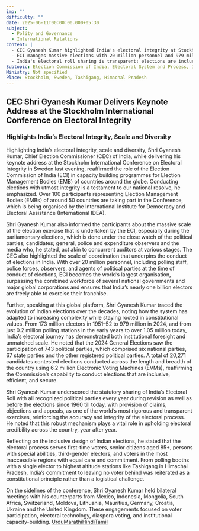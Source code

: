 ```yaml
---
imp: ""
difficulty: ""
date: 2025-06-11T00:00:00.000+05:30
subject:
  - Polity and Governance
  - International Relations
content: |
  - CEC Gyanesh Kumar highlighted India's electoral integrity at Stockholm Conference.
  - ECI manages massive elections with 20 million personnel and 979 million voters.
  - India's electoral roll sharing is transparent; elections are inclusive for all voters.
Subtopic: Election Commission of India, Electoral System and Process, International Cooperation, Constitutional Bodies
Ministry: Not specified
Place: Stockholm, Sweden, Tashigang, Himachal Pradesh
---
```


## CEC Shri Gyanesh Kumar Delivers Keynote Address at the Stockholm International Conference on Electoral Integrity

### Highlights India’s Electoral Integrity, Scale and Diversity

Highlighting India’s electoral integrity, scale and diversity, Shri Gyanesh Kumar, Chief Election Commissioner (CEC) of India, while delivering his keynote address at the Stockholm International Conference on Electoral Integrity in Sweden last evening, reaffirmed the role of the Election Commission of India (ECI) in capacity building programmes for Election Management Bodies (EMB) of countries around the globe. Conducting elections with utmost integrity is a testament to our national resolve, he emphasized. Over 100 participants representing Election Management Bodies (EMBs) of around 50 countries are taking part in the Conference, which is being organised by the International Institute for Democracy and Electoral Assistance (International IDEA).

Shri Gyanesh Kumar also informed the participants about the massive scale of the election exercise that is undertaken by the ECI, especially during the parliamentary elections, which is done under the close watch of the political parties; candidates; general, police and expenditure observers and the media who, he stated, act akin to concurrent auditors at various stages. The CEC also highlighted the scale of coordination that underpins the conduct of elections in India. With over 20 million personnel, including polling staff, police forces, observers, and agents of political parties at the time of conduct of elections, ECI becomes the world’s largest organisation, surpassing the combined workforce of several national governments and major global corporations and ensures that India’s nearly one billion electors are freely able to exercise their franchise.

Further, speaking at this global platform, Shri Gyanesh Kumar traced the evolution of Indian elections over the decades, noting how the system has adapted to increasing complexity while staying rooted in constitutional values. From 173 million electors in 1951–52 to 979 million in 2024, and from just 0.2 million polling stations in the early years to over 1.05 million today, India’s electoral journey has demonstrated both institutional foresight and unmatched scale. He noted that the 2024 General Elections saw the participation of 743 political parties, which comprised six national parties, 67 state parties and the other registered political parties. A total of 20,271 candidates contested elections conducted across the length and breadth of the country using 6.2 million Electronic Voting Machines (EVMs), reaffirming the Commission’s capability to conduct elections that are inclusive, efficient, and secure.

Shri Gyanesh Kumar underscored the statutory sharing of India’s Electoral Roll with all recognized political parties every year during revision as well as before the elections since 1960 till today, with provision of claims, objections and appeals, as one of the world’s most rigorous and transparent exercises, reinforcing the accuracy and integrity of the electoral process. He noted that this robust mechanism plays a vital role in upholding electoral credibility across the country, year after year.

Reflecting on the inclusive design of Indian elections, he stated that the electoral process serves first-time voters, senior citizens aged 85+, persons with special abilities, third-gender electors, and voters in the most inaccessible regions with equal care and commitment. From polling booths with a single elector to highest altitude stations like Tashigang in Himachal Pradesh, India’s commitment to leaving no voter behind was reiterated as a constitutional principle rather than a logistical challenge.

On the sidelines of the conference, Shri Gyanesh Kumar held bilateral meetings with his counterparts from Mexico, Indonesia, Mongolia, South Africa, Switzerland, Moldova, Lithuania, Mauritius, Germany, Croatia, Ukraine and the United Kingdom. These engagements focused on voter participation, electoral technology, diaspora voting, and institutional capacity-building.
[Urdu](https://pib.gov.in/PressReleasePage.aspx?PRID=2135656)[Marathi](https://pib.gov.in/PressReleasePage.aspx?PRID=2135701)[Hindi](https://pib.gov.in/PressReleasePage.aspx?PRID=2135684)[Tamil](https://pib.gov.in/PressReleasePage.aspx?PRID=2135699)